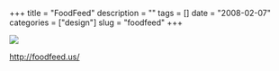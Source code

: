 +++
title = "FoodFeed"
description = ""
tags = []
date = "2008-02-07"
categories = ["design"]
slug = "foodfeed"
+++


 

  <div id="screens-thumbs" class="clearfix">
    <div class="txt-center" id="design-submission"><a href="http://foodfeed.us/"><img id='bluga-thumbnail-964' class='bluga-thumbnail large' src='//media.konigi.com/bluga/
wt47f27ef1f2a38_0.jpg'/></a></div>  
  </div>   
<p><a href="http://foodfeed.us/">http://foodfeed.us/</a></p>




